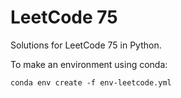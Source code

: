 # LeetCode 75

Solutions for LeetCode 75 in Python.

To make an environment using conda:

```         
conda env create -f env-leetcode.yml
```
